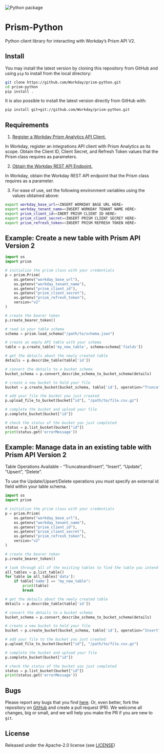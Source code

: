 ![Python package](https://github.com/Workday/prism-python/workflows/Python%20package/badge.svg)

# Prism-Python

Python client library for interacting with Workday’s Prism API V2.

## Install
You may install the latest version by cloning this repository from GitHub
and using `pip` to install from the local directory:

```bash
git clone https://github.com/Workday/prism-python.git
cd prism-python
pip install .
```

It is also possible to install the latest version directly from GitHub with:

```bash
pip install git+git://github.com/Workday/prism-python.git
```

## Requirements

1. [Register a Workday Prism Analytics API Client.](https://doc.workday.com/reader/J1YvI9CYZUWl1U7_PSHyHA/qAugF2pRAGtECVLHKdMO_A)

In Workday, register an integrations API client with Prism Analytics as its
scope. Obtain the Client ID, Client Secret, and Refresh Token values that the
Prism class requires as parameters.

2. [Obtain the Workday REST API Endpoint.](https://doc.workday.com/reader/J1YvI9CYZUWl1U7_PSHyHA/L_RKkfJI6bKu1M2~_mfesQ)

In Workday, obtain the Workday REST API endpoint that the Prism class requires
as a parameter.

3. For ease of use, set the following environment variables using the values obtained above:

```bash
export workday_base_url=<INSERT WORKDAY BASE URL HERE>
export workday_tenant_name=<INSERT WORKDAY TENANT NAME HERE>
export prism_client_id=<INERT PRISM CLIENT ID HERE>
export prism_client_secret=<INSERT PRISM CLIENT SECRET HERE>
export prism_refresh_token=<INSERT PRISM REFRESH TOKEN HERE>
```

## Example: Create a new table with Prism API Version 2

```python
import os
import prism

# initialize the prism class with your credentials
p = prism.Prism(
    os.getenv("workday_base_url"),
    os.getenv("workday_tenant_name"),
    os.getenv("prism_client_id"),
    os.getenv("prism_client_secret"),
    os.getenv("prism_refresh_token"),
    version="v2"
)

# create the bearer token
p.create_bearer_token()

# read in your table schema
schema = prism.load_schema("/path/to/schema.json")

# create an empty API table with your schema
table = p.create_table('my_new_table', schema=schema['fields'])

# get the details about the newly created table
details = p.describe_table(table['id'])

# convert the details to a bucket schema
bucket_schema = p.convert_describe_schema_to_bucket_schema(details)

# create a new bucket to hold your file
bucket = p.create_bucket(bucket_schema, table['id'], operation="TruncateandInsert")

# add your file the bucket you just created
p.upload_file_to_bucket(bucket["id"], "/path/to/file.csv.gz")

# complete the bucket and upload your file
p.complete_bucket(bucket["id"])

# check the status of the bucket you just completed
status = p.list_bucket(bucket["id"])
print(status.get('errorMessage'))
```

## Example: Manage data in an existing table with Prism API Version 2
Table Operations Available - “TruncateandInsert”, “Insert”, “Update”, “Upsert”, “Delete”.

To use the Update/Upsert/Delete operations you must specify an external id field within your table schema.

```python
import os
import prism

# initialize the prism class with your credentials
p = prism.Prism(
    os.getenv("workday_base_url"),
    os.getenv("workday_tenant_name"),
    os.getenv("prism_client_id"),
    os.getenv("prism_client_secret"),
    os.getenv("prism_refresh_token"),
    version="v2"
)

# create the bearer token
p.create_bearer_token()

# look through all of the existing tables to find the table you intend to append
all_tables = p.list_table()
for table in all_tables['data']:
    if table['name'] == "my_new_table":
        print(table)
        break

# get the details about the newly created table
details = p.describe_table(table['id'])

# convert the details to a bucket schema
bucket_schema = p.convert_describe_schema_to_bucket_schema(details)

# create a new bucket to hold your file
bucket = p.create_bucket(bucket_schema, table['id'], operation="Insert")

# add your file to the bucket you just created
p.upload_file_to_bucket(bucket["id"], "/path/to/file.csv.gz")

# complete the bucket and upload your file
p.complete_bucket(bucket["id"])

# check the status of the bucket you just completed
status = p.list_bucket(bucket["id"])
print(status.get('errorMessage'))
```

## Bugs
Please report any bugs that you find [here](https://github.com/Workday/prism-python/issues).
Or, even better, fork the repository on [GitHub](https://github.com/Workday/prism-python)
and create a pull request (PR). We welcome all changes, big or small, and we
will help you make the PR if you are new to `git`.

## License
Released under the Apache-2.0 license (see [LICENSE](https://github.com/Workday/prism-python/blob/master/LICENSE))
